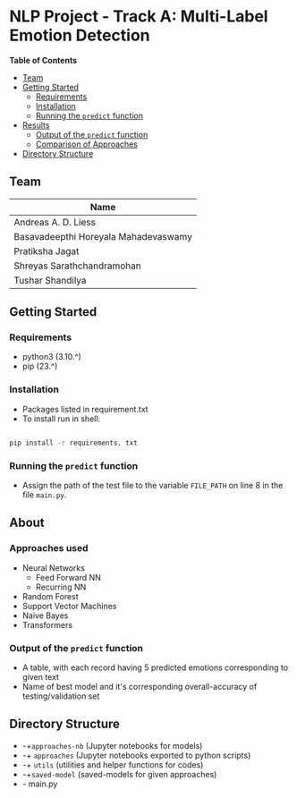 # NLP Project - Track A: Multi-Label Emotion Detection

**Table of Contents**

- [Team](#team)
- [Getting Started](#getting-started)
  - [Requirements](#requirements)
  - [Installation](#installation)
  - [Running the `predict` function](#running-the-predict-function)
- [Results](#results)
  - [Output of the `predict` function](#output-of-the-predict-function)
  - [Comparison of Approaches](#comparison-of-approaches)
- [Directory Structure](#directory-structure)

## Team

| Name                                 |
| ------------------------------------ |
| Andreas A. D. Liess                  |
| Basavadeepthi Horeyala Mahadevaswamy |
| Pratiksha Jagat                      |
| Shreyas Sarathchandramohan           |
| Tushar Shandilya                     |

## Getting Started

### Requirements

- python3 (3.10.^)
- pip (23.^)

### Installation

- Packages listed in requirement.txt
- To install run in shell:

```bash

pip install -r requirements. txt

```

### Running the `predict` function

- Assign the path of the test file to the variable `FILE_PATH` on line 8 in the file `main.py`.

## About

### Approaches used

- Neural Networks
  - Feed Forward NN
  - Recurring NN
- Random Forest
- Support Vector Machines
- Naive Bayes
- Transformers

### Output of the `predict` function

- A table, with each record having 5 predicted emotions corresponding to given text
- Name of best model and it's corresponding overall-accuracy of testing/validation set

## Directory Structure

- \-+`approaches-nb` (Jupyter notebooks for models)
- \-+ `approaches` (Jupyter notebooks exported to python scripts)
- \-+ `utils` (utilities and helper functions for codes)
- \-+`saved-model` (saved-models for given approaches)
- \- main.py
